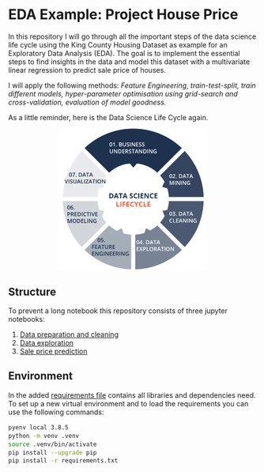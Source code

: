 # EDA Example: Project House Price

In this repository I will go through all the important steps of the data science life cycle using the King County Housing Dataset as example for an Exploratory Data Analysis (EDA). The goal is to implement the essential steps to find insights in the data and model this dataset with a multivariate linear regression to predict sale price of houses.

I will apply the following methods: *Feature Engineering, train-test-split, train different models, hyper-parameter optimisation using grid-search and cross-validation, evaluation of model goodness.*

As a little reminder, here is the Data Science Life Cycle again. 
<center><img src="./images/DS_LC.png" alt="drawing" width="300"/></center>

## Structure
To prevent a long notebook this repository consists of three jupyter notebooks:
1. [Data preparation and cleaning](01_data_preparation_cleaning.ipynb)
2. [Data exploration](02_data_exploration.ipynb)
3. [Sale price prediction](03_sale_price_prediction.ipynb)

## Environment 

In the added [requirements file](requirements.txt) contains all libraries and dependencies need. To set up a new virtual environment and to load the requirements you can use the following commands:

```sh 
pyenv local 3.8.5
python -m venv .venv
source .venv/bin/activate
pip install --upgrade pip
pip install -r requirements.txt
```

